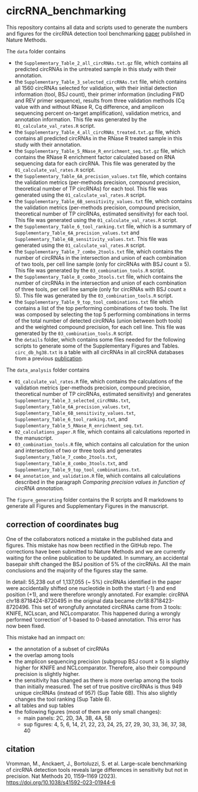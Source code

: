 # circRNA_benchmarking

This repository contains all data and scripts used to generate the numbers and figures for the circRNA detection tool benchmarking [paper](https://www.nature.com/articles/s41592-023-01944-6) published in Nature Methods.

The `data` folder contains
- the `Supplementary_Table_2_all_circRNAs.txt.gz` file, which contains all predicted circRNAs in the untreated sample in this study with their annotation.
- the `Supplementary_Table_3_selected_circRNAs.txt` file, which contains all 1560 circRNAs selected for validation, with their initial detection information (tool, BSJ count), their primer information (including FWD and REV primer sequence), results from three validation methods (Cq value with and without RNase R, Cq difference, and amplicon sequencing percent on-target amplification), validation metrics, and annotation information. This file was generated by the `01_calculate_val_rates.R` script.
- the `Supplementary_Table_4_all_circRNAs_treated.txt.gz` file, which contains all predicted circRNAs in the RNase R treated sample in this study with their annotation.
- the `Supplementary_Table_5_RNase_R_enrichment_seq.txt.gz` file, which contains the RNase R enrichment factor calculated based on RNA sequencing data for each circRNA. This file was generated by the `01_calculate_val_rates.R` script. 
- the `Supplementary_Table_6A_precision_values.txt` file, which contains the validation metrics (per-methods precision, compound precision, theoretical number of TP circRNAs) for each tool. This file was generated using the `01_calculate_val_rates.R` script.
- the `Supplementary_Table_6B_sensitivity_values.txt` file, which contains the validation metrics (per-methods precision, compound precision, theoretical number of TP circRNAs, estimated sensitivity) for each tool. This file was generated using the `01_calculate_val_rates.R` script.
- the `Supplementary_Table_6_tool_ranking.txt` file, which is a summary of `Supplementary_Table_6A_precision_values.txt` and `Supplementary_Table_6B_sensitivity_values.txt`. This file was generated using the `01_calculate_val_rates.R` script.
- the  `Supplementary_Table_7_combo_2tools.txt` file, which contains the number of circRNAs in the intersection and union of each combination of two tools, per cell line sample (only for circRNAs with BSJ count ≥ 5). This file was generated by the `03_combination_tools.R` script.
- the `Supplementary_Table_8_combo_3tools.txt` file, which contains the number of circRNAs in the intersection and union of each combination of three tools, per cell line sample (only for circRNAs with BSJ count ≥ 5). This file was generated by the `03_combination_tools.R` script.
- the `Supplementary_Table_9_top_tool_combinations.txt` file which contains a list of the top performing combinations of two tools. The list was composed by selecting the top 5 performing combinations in terms of the total number of detected circRNAs (union between both tools) and the weighted compound precision, for each cell line. This file was generated by the `03_combination_tools.R` script.
- the `details` folder, which contains some files needed for the following scripts to generate some of the Supplementary Figures and Tables. `circ_db_hg38.txt` is a table with all circRNAs in all circRNA databases from a previous [publication](https://academic.oup.com/bib/article/22/1/288/5717788).

The `data_analysis` folder contains
- `01_calculate_val_rates.R` file, which contains the calculations of the validation metrics (per-methods precision, compound precision, theoretical number of TP circRNAs, estimated sensitivity) and generates `Supplementary_Table_3_selected_circRNAs.txt`, `Supplementary_Table_6A_precision_values.txt`, `Supplementary_Table_6B_sensitivity_values.txt`, `Supplementary_Table_6_tool_ranking.txt`, and `Supplementary_Table_5_RNase_R_enrichment_seq.txt`.
- `02_calculations_paper.R` file, which contains all calculations reported in the manuscript.
- `03_combination_tools.R` file, which contains all calculation for the union and intersection of two or three tools and generates `Supplementary_Table_7_combo_2tools.txt`, `Supplementary_Table_8_combo_3tools.txt`, and `Supplementary_Table_9_top_tool_combinations.txt`.
- `04_annotation_and_validation.R` file, which contains all calculations described in the paragraph *Comparing precision values in function of circRNA annotation.*

The `figure_generating` folder contains the R scripts and R markdowns to generate all Figures and Supplementary Figures in the manuscript.

## correction of coordinates bug
One of the collaborators noticed a mistake in the published data and figures. This mistake has now been rectified in the GitHub repo. The corrections have been submitted to Nature Methods and we are currently waiting for the online publication to be updated. In summary, an accidental basepair shift changed the BSJ position of 5% of the circRNAs. All the main conclusions and the majority of the figures stay the same.

In detail: 55,238 out of 1,137,055 (~ 5%) circRNAs identified in the paper were accidentally shifted one nucleotide in both the start (-1) and end position (+1), and were therefore wrongly annotated. For example: circRNA chr18:8718424-8720495 in the original data became chr18:8718423-8720496. This set of wrongfully annotated circRNAs came from 3 tools: KNIFE, NCLscan, and NCLcomparator. This happened during a wrongly performed ‘correction’ of 1-based to 0-based annotation. This error has now been fixed.  

This mistake had an inmpact on:
- the annotation of a subset of circRNAs
- the overlap among tools
- the amplicon sequencing precision (subgroup BSJ count ≥ 5) is sligthly higher for KNIFE and NCLcomparator. Therefore, also their compound precision is slightly higher.
- the sensitivity has changed as there is more overlap among the tools than initially measured. The set of true positive circRNAs is thus 949 unique circRNAs (instead of 957) (Sup Table 6B). This also slightly changes the tool ranking (Sup Table 6).
- all tables and sup tables
- the following figures (most of them are only small changes):
  - main panels: 2C, 2D, 3A, 3B, 4A, 5B
  - sup figures: 4, 5, 6, 14, 21, 22, 23, 24, 25, 27, 29, 30, 33, 36, 37, 38, 40

## citation
Vromman, M., Anckaert, J., Bortoluzzi, S. et al. Large-scale benchmarking of circRNA detection tools reveals large differences in sensitivity but not in precision. Nat Methods 20, 1159–1169 (2023). https://doi.org/10.1038/s41592-023-01944-6
